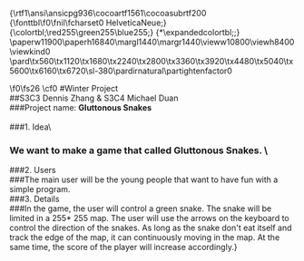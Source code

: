 {\rtf1\ansi\ansicpg936\cocoartf1561\cocoasubrtf200
{\fonttbl\f0\fnil\fcharset0 HelveticaNeue;}
{\colortbl;\red255\green255\blue255;}
{\*\expandedcolortbl;;}
\paperw11900\paperh16840\margl1440\margr1440\vieww10800\viewh8400\viewkind0
\pard\tx560\tx1120\tx1680\tx2240\tx2800\tx3360\tx3920\tx4480\tx5040\tx5600\tx6160\tx6720\sl-380\pardirnatural\partightenfactor0

\f0\fs26 \cf0 #Winter Project\
##S3C3 Dennis Zhang & S3C4 Michael Duan\
###Project name: **Gluttonous Snakes**\
\
###1. Idea\
### We want to make a game that called Gluttonous Snakes. \
###2. Users\
###The main user will be the young people that want to have fun with a simple program.  \
###3. Details\
###In the game, the user will control a green snake. The snake will be limited in a 255* 255 map. The user will use the arrows on the keyboard to control the direction of the snakes. As long as the snake don't eat itself and track the edge of the map, it can continuously moving in the map. At the same time, the score of the player will increase accordingly.}